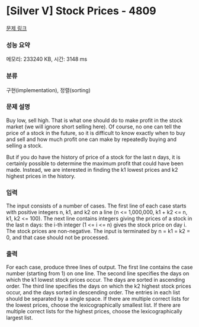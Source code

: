# [Silver V] Stock Prices - 4809 

[문제 링크](https://www.acmicpc.net/problem/4809) 

### 성능 요약

메모리: 233240 KB, 시간: 3148 ms

### 분류

구현(implementation), 정렬(sorting)

### 문제 설명

<p>Buy low, sell high. That is what one should do to make profit in the stock market (we will ignore short selling here). Of course, no one can tell the price of a stock in the future, so it is difficult to know exactly when to buy and sell and how much profit one can make by repeatedly buying and selling a stock.</p>

<p>But if you do have the history of price of a stock for the last n days, it is certainly possible to determine the maximum profit that could have been made. Instead, we are interested in finding the k1 lowest prices and k2 highest prices in the history.</p>

### 입력 

 <p>The input consists of a number of cases. The first line of each case starts with positive integers n, k1, and k2 on a line (n <= 1,000,000, k1 + k2 <= n, k1, k2 <= 100). The next line contains integers giving the prices of a stock in the last n days: the i-th integer (1 <= i <= n) gives the stock price on day i. The stock prices are non-negative. The input is terminated by n = k1 = k2 = 0, and that case should not be processed.</p>

### 출력 

 <p>For each case, produce three lines of output. The first line contains the case number (starting from 1) on one line. The second line specifies the days on which the k1 lowest stock prices occur. The days are sorted in ascending order. The third line specifies the days on which the k2 highest stock prices occur, and the days sorted in descending order. The entries in each list should be separated by a single space. If there are multiple correct lists for the lowest prices, choose the lexicographically smallest list. If there are multiple correct lists for the highest prices, choose the lexicographically largest list.</p>

